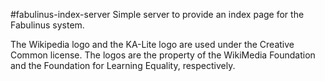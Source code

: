 #fabulinus-index-server
Simple server to provide an index page for the Fabulinus system.

The Wikipedia logo and the KA-Lite logo are used under the Creative Common license. The logos are the property of the WikiMedia Foundation and the Foundation for Learning Equality, respectively.
